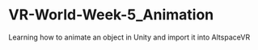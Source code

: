 # VR-World-Week-5_Animation
Learning how to animate an object in Unity and import it into AltspaceVR
